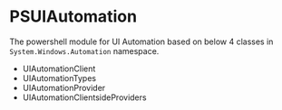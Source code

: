 # PSUIAutomation
The powershell module for UI Automation based on below 4 classes in `System.Windows.Automation` namespace.
- UIAutomationClient
- UIAutomationTypes
- UIAutomationProvider
- UIAutomationClientsideProviders
